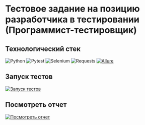 # Тестовое задание на позицию разработчика в тестировании (Программист-тестировщик)

## Технологический стек
![Python](https://img.shields.io/badge/Python-3.8%20%7C%203.9-3776AB?logo=python&logoColor=white)
![Pytest](https://img.shields.io/badge/Pytest-6.2.4-0A9EDC?logo=pytest&logoColor=white)
![Selenium](https://img.shields.io/badge/Selenium-3.141.0-43B02A?logo=selenium)
![Requests](https://img.shields.io/badge/Requests-2.25.1-000000?logo=requests)
[![Allure](https://img.shields.io/badge/Allure-2.14.0-FF4500)](https://github.com/allure-framework/allure2)

## Запуск тестов
[![Запуск тестов](https://img.shields.io/github/workflow/status/ReckeYi/Tenzor/Run%20Tests?label=Run%20Tests&logo=github)](https://github.com/ReckeYi/Tenzor/actions/workflows/run_tests.yml)

## Посмотреть отчет
[![Посмотреть отчет](https://img.shields.io/badge/Report-View%20Report-blue)](https://reckeyi.github.io/Tenzor/#)

